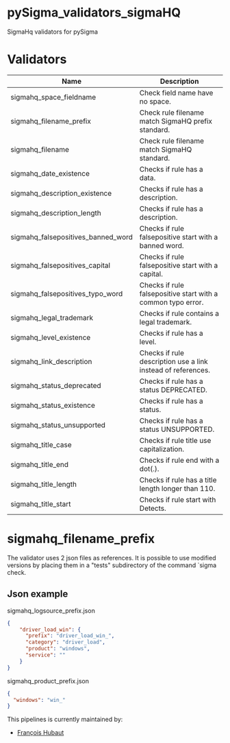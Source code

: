 # pySigma_validators_sigmaHQ
SigmaHq validators for pySigma 

# Validators

| Name | Description|
| --- | ---|
| sigmahq_space_fieldname               | Check field name have no space.                              |
| sigmahq_filename_prefix               | Check rule filename match SigmaHQ prefix standard.           |
| sigmahq_filename                      | Check rule filename match SigmaHQ standard.                  |
| sigmahq_date_existence                | Checks if rule has a data.                                   |
| sigmahq_description_existence         | Checks if rule has a description.                            |
| sigmahq_description_length            | Checks if rule has a description.                            |
| sigmahq_falsepositives_banned_word    | Checks if rule falsepositive start with a banned word.       |
| sigmahq_falsepositives_capital        | Checks if rule falsepositive start with a capital.           |
| sigmahq_falsepositives_typo_word      | Checks if rule falsepositive start with a common typo error. |
| sigmahq_legal_trademark               | Checks if rule contains a legal trademark.                   |
| sigmahq_level_existence               | Checks if rule has a level.                                  |
| sigmahq_link_description              | Checks if rule description use a link instead of references. |
| sigmahq_status_deprecated             | Checks if rule has a status DEPRECATED.                      |
| sigmahq_status_existence              | Checks if rule has a status.                                 |
| sigmahq_status_unsupported            | Checks if rule has a status UNSUPPORTED.                     |
| sigmahq_title_case                    | Checks if rule title use capitalization.                     |
| sigmahq_title_end                     | Checks if rule end with a dot(.).                            |
| sigmahq_title_length                  | Checks if rule has a title length longer than 110.           |
| sigmahq_title_start                   | Checks if rule start with Detects.                           |

# sigmahq_filename_prefix

The validator uses 2 json files as references.
It is possible to use modified versions by placing them in a "tests" subdirectory of the command `sigma check.

## Json example

sigmahq_logsource_prefix.json
```json
{
    "driver_load_win": {
      "prefix": "driver_load_win_",
      "category": "driver_load",
      "product": "windows",
      "service": ""
    }
}
```

sigmahq_product_prefix.json
```json
{
  "windows": "win_"
}
```

This pipelines is currently maintained by:
* [François Hubaut](https://github.com/frack113)
